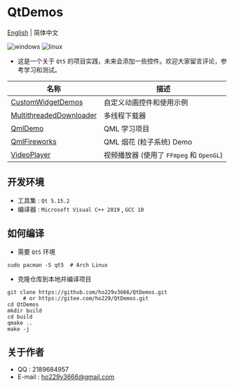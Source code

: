 # QtDemos
[English](./README.md) | 简体中文

![windows](https://img.shields.io/badge/Windows-passing-green.svg?style=flat-square)
![linux](https://img.shields.io/badge/Linux-unknow-red.svg?style=flat-square)


* 这是一个关于 `Qt5` 的项目实践，未来会添加一些控件。欢迎大家留言评论，参考学习和测试。

| 名称 | 描述              |
| ---- | ---------------- |
| [CustomWidgetDemos](./CustomWidgetDemos) | 自定义动画控件和使用示例 |
| [MultithreadedDownloader](./MultithreadedDownloader) | 多线程下载器 |
| [QmlDemo](./QmlDemo) | QML 学习项目 |
| [QmlFireworks](./QmlFireworks) | QML  烟花 (粒子系统) Demo |
| [VideoPlayer](./VideoPlayer) | 视频播放器 (使用了 `FFmpeg` 和 `OpenGL`) |

## 开发环境
* 工具集 : `Qt 5.15.2`
* 编译器 : `Microsoft Visual C++ 2019` , `GCC 10`

## 如何编译
* 需要 `Qt5` 环境
```shell
sudo pacman -S qt5  # Arch Linux
```
* 克隆仓库到本地并编译项目
```shell
git clone https://github.com/ho229v3666/QtDemos.git
     # or https://gitee.com/ho229/QtDemos.git
cd QtDemos
mkdir build
cd build
qmake ..
make -j
```
## 关于作者
* QQ : 2189684957
* E-mail : <ho229v3666@gmail.com>